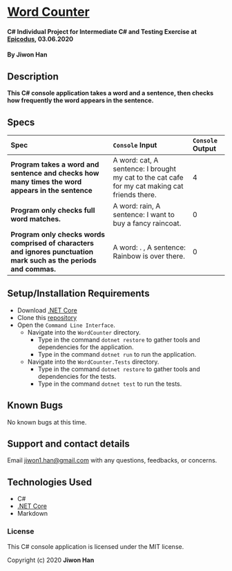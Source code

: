# [Word Counter](https://github.com/jiwon-seattle/Word-count.git)

#### C# Individual Project for Intermediate C# and Testing Exercise at [Epicodus](https://www.epicodus.com/), 03.06.2020

#### By **Jiwon Han**

## Description

**This C# console application takes a word and a sentence, then checks how frequently the word appears in the sentence.**

## Specs

| Spec | `Console` Input | `Console` Output |
| :-------------     | :------------- | :------------- |
| **Program takes a word and sentence and checks how many times the word appears in the sentence** | A word: cat, A sentence: I brought my cat to the cat cafe for my cat making cat friends there. | 4 |
| **Program only checks full word matches.** | A word: rain, A sentence: I want to buy a fancy raincoat. | 0 |
| **Program only checks words comprised of characters and ignores punctuation mark such as the periods and commas.** | A word: . , A sentence: Rainbow is over there.  | 0 |

## Setup/Installation Requirements

* Download [.NET Core](https://dotnet.microsoft.com/download/dotnet-core/)
* Clone this [repository](https://github.com/jiwon-seattle/Word-count.git)
* Open the `Command Line Interface`.
  * Navigate into the `WordCounter` directory.
    * Type in the command `dotnet restore` to gather tools and dependencies for the application.
    * Type in the command `dotnet run` to run the application.
  * Navigate into the `WordCounter.Tests` directory.
    * Type in the command `dotnet restore` to gather tools and dependencies for the tests.
    * Type in the command `dotnet test` to run the tests. 

## Known Bugs

No known bugs at this time.

## Support and contact details

Email jiwon1.han@gmail.com with any questions, feedbacks, or concerns.

## Technologies Used

* C#
* [.NET Core](https://dotnet.microsoft.com/download/dotnet-core/)
* Markdown

### License

This C# console application is licensed under the MIT license.

Copyright (c) 2020 **Jiwon Han**
